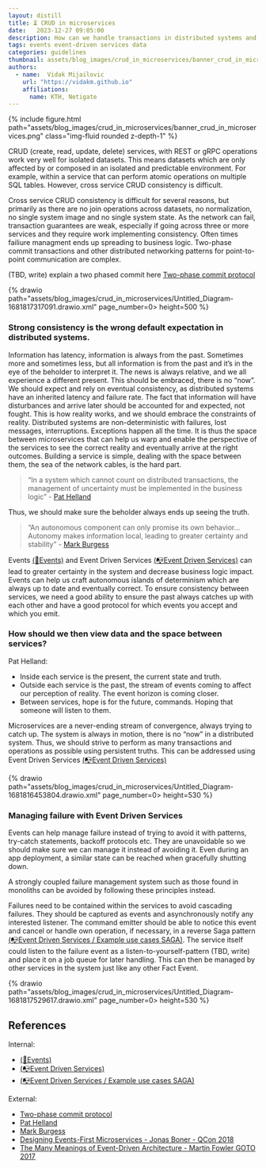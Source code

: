 ```yaml
---
layout: distill
title: ⏳ CRUD in microservices
date:   2023-12-27 09:05:00
description: How can we handle transactions in distributed systems and what are the major pitfalls?
tags: events event-driven services data
categories: guidelines
thumbnail: assets/blog_images/crud_in_microservices/banner_crud_in_microservices.png
authors:
  - name:  Vidak Mijailovic
    url: "https://vidakm.github.io"
    affiliations:
      name: KTH, Netigate
---
```


{% include figure.html path="assets/blog_images/crud_in_microservices/banner_crud_in_microservices.png" class="img-fluid rounded z-depth-1" %}

CRUD (create, read, update, delete) services, with REST or gRPC operations work very well for isolated datasets. This means datasets which are only affected by or composed in an isolated and predictable environment. For example, within a service that can perform atomic operations on multiple SQL tables. However, cross service CRUD consistency is difficult.

Cross service CRUD consistency is difficult for several reasons, but primarily as there are no join operations across datasets, no normalization, no single system image and no single system state. As the network can fail, transaction guarantees are weak, especially if going across three or more services and they require work implementing consistency. Often times failiure managment ends up spreading to business logic. Two-phase commit transactions and other distributed networking patterns for point-to-point communication are complex.

(TBD, write)  explain a two phased commit here [Two-phase commit protocol](https://en.wikipedia.org/wiki/Two-phase_commit_protocol)


{% drawio path="assets/blog_images/crud_in_microservices/Untitled_Diagram-1681817317091.drawio.xml" page_number=0> height=500 %}
 

### Strong consistency is the wrong default expectation in distributed systems.

Information has latency, information is always from the past. Sometimes more and sometimes less, but all information is from the past and it’s in the eye of the beholder to interpret it. The news is always relative, and we all experience a different present. This should be embraced, there is no “now”.
We should expect and rely on eventual consistency, as distributed systems have an inherited latency and failure rate. The fact that information will have disturbances and arrive later should be accounted for and expected, not fought. This is how reality works, and we should embrace the constraints of reality. 
Distributed systems are non-deterministic with failures, lost messages, interruptions. Exceptions happen all the time. It is thus the space between microservices that can help us warp and enable the perspective of the services to see the correct reality and eventually arrive at the right outcomes. Building a service is simple, dealing with the space between them, the sea of the network cables, is the hard part. 

>“In a system which cannot count on distributed transactions, the management of uncertainty must be implemented in the business logic” - [Pat Helland](https://ics.uci.edu/~cs223/papers/cidr07p15.pdf)

Thus, we should make sure the beholder always ends up seeing the truth.

> “An autonomous component can only promise its own behavior… Autonomy makes information local, leading to greater certainty and stability” - [Mark Burgess](https://www.amazon.com/Search-Certainty-science-information-infrastructure/dp/1492389161)

Events [(:e-mail:Events)](/blog/2023/events/) and Event Driven Services [(:mailbox_with_no_mail:Event Driven Services)](/blog/2023/event_driven_services/) can lead to greater certainty in the system and decrease business logic impact. Events can help us craft autonomous islands of determinism which are always up to date and eventually correct. To ensure consistency between services, we need a good ability to ensure the past always catches up with each other and have a good protocol for which events you accept and which you emit. 

### How should we then view data and the space between services?
Pat Helland:
 - Inside each service is the present, the current state and truth.  
 - Outside each service is the past, the stream of events coming to affect our perception of reality. The event horizon is coming closer.
 - Between services, hope is for the future, commands. Hoping that someone will listen to them.

Microservices are a never-ending stream of convergence, always trying to catch up. The system is always in motion, there is no “now” in a distributed system. Thus, we should strive to perform as many transactions and operations as possible using persistent truths. This can be addressed using Event Driven Services [(:mailbox_with_no_mail:Event Driven Services)](/blog/2023/event_driven_services/)

{% drawio path="assets/blog_images/crud_in_microservices/Untitled_Diagram-1681816453804.drawio.xml" page_number=0> height=530 %}

### Managing failure with Event Driven Services

Events can help manage failure instead of trying to avoid it with patterns, try-catch statements, backoff protocols etc. They are unavoidable so we should make sure we can manage it instead of avoiding it. Even during an app deployment, a similar state can be reached when gracefully shutting down.

A strongly coupled failure management system such as those found in monoliths can be avoided by following these principles instead. 

Failures need to be contained within the services to avoid cascading failures. They should be captured as events and asynchronously notify any interested listener. The command emitter should be able to notice this event and cancel or handle own operation, if necessary, in a reverse Saga pattern [(:mailbox_with_no_mail:Event Driven Services / Example use cases SAGA)](/blog/2023/event_driven_services/#example-use-cases---saga). The service itself could listen to the failure event as a listen-to-yourself-pattern (TBD, write) and place it on a job queue for later handling. This can then be managed by other services in the system just like any other Fact Event.

{% drawio path="assets/blog_images/crud_in_microservices/Untitled_Diagram-1681817529617.drawio.xml" page_number=0> height=530 %}


## References

Internal:

* [(:e-mail:Events)](/blog/2023/events/)
* [(:mailbox_with_no_mail:Event Driven Services)](/blog/2023/event_driven_services/)
* [(:mailbox_with_no_mail:Event Driven Services / Example use cases SAGA)](/blog/2023/event_driven_services/#example-use-cases---saga)


External:
* [Two-phase commit protocol](https://en.wikipedia.org/wiki/Two-phase_commit_protocol)
* [Pat Helland](https://ics.uci.edu/~cs223/papers/cidr07p15.pdf)
* [Mark Burgess](https://www.amazon.com/Search-Certainty-science-information-infrastructure/dp/1492389161)
* [Designing Events-First Microservices - Jonas Boner - QCon 2018](https://www.youtube.com/watch?v%253D1hwuWmMNT4c)
* [The Many Meanings of Event-Driven Architecture - Martin Fowler GOTO 2017](https://www.youtube.com/watch?v%253DSTKCRSUsyP0%2526list%253DPLnWKhEdO_Yk0glJySVV6NC9G0NgnhW4UW%2526index%253D1)